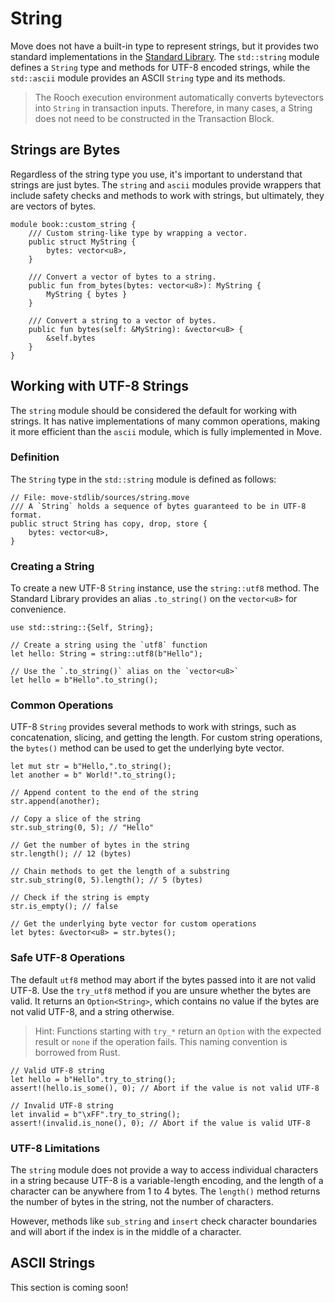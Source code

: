 # String

Move does not have a built-in type to represent strings, but it provides two standard implementations in the [Standard Library](./standard-library.md). The `std::string` module defines a `String` type and methods for UTF-8 encoded strings, while the `std::ascii` module provides an ASCII `String` type and its methods.

> The Rooch execution environment automatically converts bytevectors into `String` in transaction inputs. Therefore, in many cases, a String does not need to be constructed in the Transaction Block.

## Strings are Bytes

Regardless of the string type you use, it's important to understand that strings are just bytes. The `string` and `ascii` modules provide wrappers that include safety checks and methods to work with strings, but ultimately, they are vectors of bytes.

```move
module book::custom_string {
    /// Custom string-like type by wrapping a vector.
    public struct MyString {
        bytes: vector<u8>,
    }

    /// Convert a vector of bytes to a string.
    public fun from_bytes(bytes: vector<u8>): MyString {
        MyString { bytes }
    }

    /// Convert a string to a vector of bytes.
    public fun bytes(self: &MyString): &vector<u8> {
        &self.bytes
    }
}
```

## Working with UTF-8 Strings

The `string` module should be considered the default for working with strings. It has native implementations of many common operations, making it more efficient than the `ascii` module, which is fully implemented in Move.

### Definition

The `String` type in the `std::string` module is defined as follows:

```move
// File: move-stdlib/sources/string.move
/// A `String` holds a sequence of bytes guaranteed to be in UTF-8 format.
public struct String has copy, drop, store {
    bytes: vector<u8>,
}
```

### Creating a String

To create a new UTF-8 `String` instance, use the `string::utf8` method. The Standard Library provides an alias `.to_string()` on the `vector<u8>` for convenience.

```move
use std::string::{Self, String};

// Create a string using the `utf8` function
let hello: String = string::utf8(b"Hello");

// Use the `.to_string()` alias on the `vector<u8>`
let hello = b"Hello".to_string();
```

### Common Operations

UTF-8 `String` provides several methods to work with strings, such as concatenation, slicing, and getting the length. For custom string operations, the `bytes()` method can be used to get the underlying byte vector.

```move
let mut str = b"Hello,".to_string();
let another = b" World!".to_string();

// Append content to the end of the string
str.append(another);

// Copy a slice of the string
str.sub_string(0, 5); // "Hello"

// Get the number of bytes in the string
str.length(); // 12 (bytes)

// Chain methods to get the length of a substring
str.sub_string(0, 5).length(); // 5 (bytes)

// Check if the string is empty
str.is_empty(); // false

// Get the underlying byte vector for custom operations
let bytes: &vector<u8> = str.bytes();
```

### Safe UTF-8 Operations

The default `utf8` method may abort if the bytes passed into it are not valid UTF-8. Use the `try_utf8` method if you are unsure whether the bytes are valid. It returns an `Option<String>`, which contains no value if the bytes are not valid UTF-8, and a string otherwise.

> Hint: Functions starting with `try_*` return an `Option` with the expected result or `none` if the operation fails. This naming convention is borrowed from Rust.

```move
// Valid UTF-8 string
let hello = b"Hello".try_to_string();
assert!(hello.is_some(), 0); // Abort if the value is not valid UTF-8

// Invalid UTF-8 string
let invalid = b"\xFF".try_to_string();
assert!(invalid.is_none(), 0); // Abort if the value is valid UTF-8
```

### UTF-8 Limitations

The `string` module does not provide a way to access individual characters in a string because UTF-8 is a variable-length encoding, and the length of a character can be anywhere from 1 to 4 bytes. The `length()` method returns the number of bytes in the string, not the number of characters.

However, methods like `sub_string` and `insert` check character boundaries and will abort if the index is in the middle of a character.

## ASCII Strings

This section is coming soon!
